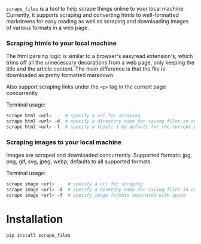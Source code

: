 `scrape_files` is a tool to help scrape things online to your local machine.
Currently, it supports scraping and converting htmls to well-formatted markdowns for easy reading as well as scraping and downloading images of various formats in a web page. 

### Scraping htmls to your local machine
The html parsing logic is similar to a browser's easyread extension's, which trims off all the unnecessary decorations from a web page, only keeping the title and the article content. The main difference is that the file is downloaded as pretty formatted markdown.

Also support scraping links under the `<p>` tag in the current page concurrently.

Terminal usage:
```bash
scrape html <url>     # specify a url for scraping
scrape html <url> -d  # specify a directory name for saving files in current folder
scrape html <url> -l  # specify a level: 1 by default for the current page; 2 for links in the current page
```

### Scraping images to your local machine
Images are scraped and downloaded concurrently. Supported formats: jpg, png, gif, svg, jpeg, webp; defaults to all supported formats.

Terminal usage:
```bash
scrape image <url>     # specify a url for scraping
scrape image <url> -d  # specify a diretory name for saving files in current folder 
scrape image <url> -f  # specify image formats separated with space 
```

# Installation
```python
pip install scrape_files
```

